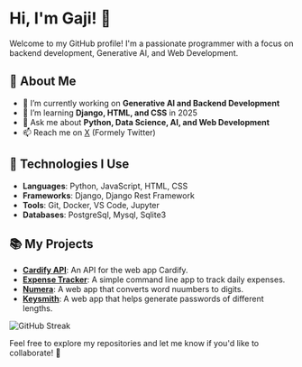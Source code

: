 # Hi, I'm Gaji! 👋

Welcome to my GitHub profile! I'm a passionate programmer with a focus on backend development, Generative AI, and Web Development.

## 🚀 About Me
- 🔭 I’m currently working on **Generative AI and Backend Development**
- 🌱 I’m learning **Django, HTML, and CSS** in 2025
- 💬 Ask me about **Python, Data Science, AI, and Web Development**
- 📫 Reach me on [X](https://x.com/codewithgaji) (Formely Twitter)

## 🔧 Technologies I Use
- **Languages**: Python, JavaScript, HTML, CSS
- **Frameworks**: Django, Django Rest Framework
- **Tools**: Git, Docker, VS Code, Jupyter
- **Databases**: PostgreSql, Mysql, Sqlite3

## 📚 My Projects
- **[Cardify API](https://cardify-api-by76.onrender.com/)**: An API for the web app Cardify.
- **[Expense Tracker](https://colab.research.google.com/drive/1Be0zPCsN_xim_U2QtNHEshxA0TIFuEui?usp=sharing)**: A simple command line app to track daily expenses.
- **[Numera](https://numera-egrx.onrender.com/)**: A web app that converts word nuumbers to digits.
- **[Keysmith](https://keysmith.onrender.com/)**: A web app that helps generate passwords of different lengths.

![GitHub Streak](https://github-readme-streak-stats.herokuapp.com/?user=codewithgaji)


Feel free to explore my repositories and let me know if you'd like to collaborate! 🙌

